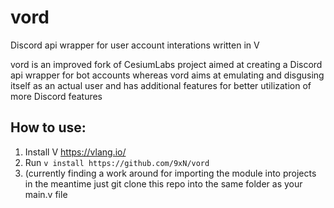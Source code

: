 # vord
Discord api wrapper for user account interations written in V

vord is an improved fork of CesiumLabs project aimed at creating a Discord api wrapper for bot accounts whereas vord aims at emulating and disgusing itself as an actual user and has additional features for better utilization of more Discord features

## How to use:

1. Install V https://vlang.io/
2. Run `v install https://github.com/9xN/vord`
3. (currently finding a work around for importing the module into projects in the meantime just git clone this repo into the same folder as your main.v file
